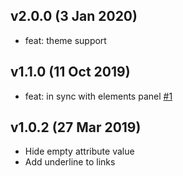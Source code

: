 ## v2.0.0 (3 Jan 2020)

* feat: theme support

## v1.1.0 (11 Oct 2019)

* feat: in sync with elements panel [#1](https://github.com/liriliri/eruda-dom/issues/1)

## v1.0.2 (27 Mar 2019)

* Hide empty attribute value
* Add underline to links